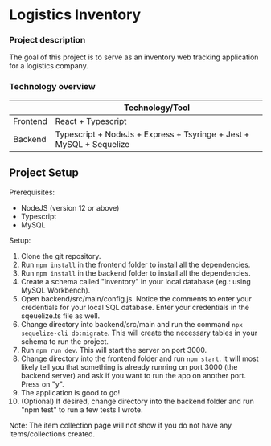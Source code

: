 # Logistics Inventory

### Project description
The goal of this project is to serve as an inventory web tracking application for a logistics company.

### Technology overview
|                          | Technology/Tool                                                                                                                                                                                                                                                                                                                       
| ------------------------ | ------------------------ 
| Frontend                 | React + Typescript
| Backend                  | Typescript + NodeJs + Express + Tsyringe + Jest + MySQL + Sequelize

## Project Setup

Prerequisites:

- NodeJS (version 12 or above)
- Typescript
- MySQL

Setup:
1. Clone the git repository.
2. Run `npm install` in the frontend folder to install all the dependencies.
3. Run `npm install` in the backend folder to install all the dependencies.
4. Create a schema called "inventory" in your local database (eg.: using MySQL Workbench).
5. Open backend/src/main/config.js. Notice the comments to enter your credentials for your local SQL database. Enter your credentials in the sqeuelize.ts file as well.
6. Change directory into backend/src/main and run the command `npx sequelize-cli db:migrate`. This will create the necessary tables in your schema to run the project.
7. Run `npm run dev`. This will start the server on port 3000.
8. Change directory into the frontend folder and run `npm start`. It will most likely tell you that something is already running on port 3000 (the backend server) and ask if you want to run the app on another port. Press on "y".
9. The application is good to go!
10. (Optional) If desired, change directory into the backend folder and run "npm test" to run a few tests I wrote.

Note: The item collection page will not show if you do not have any items/collections created.
